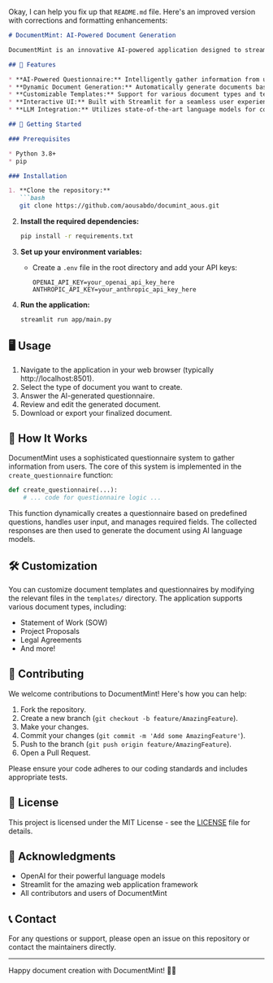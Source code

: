 Okay, I can help you fix up that `README.md` file. Here's an improved version with corrections and formatting enhancements:

```markdown
# DocumentMint: AI-Powered Document Generation

DocumentMint is an innovative AI-powered application designed to streamline the process of creating professional documents. By leveraging advanced language models and a user-friendly interface, DocumentMint allows users to generate high-quality documents with ease.

## 🌟 Features

* **AI-Powered Questionnaire:** Intelligently gather information from users to create tailored documents.
* **Dynamic Document Generation:** Automatically generate documents based on user responses.
* **Customizable Templates:** Support for various document types and templates.
* **Interactive UI:** Built with Streamlit for a seamless user experience.
* **LLM Integration:** Utilizes state-of-the-art language models for content generation.

## 🚀 Getting Started

### Prerequisites

* Python 3.8+
* pip

### Installation

1. **Clone the repository:**
   ```bash
   git clone https://github.com/aousabdo/documint_aous.git 
   ```

2. **Install the required dependencies:**
   ```bash
   pip install -r requirements.txt
   ```

3. **Set up your environment variables:**
   * Create a `.env` file in the root directory and add your API keys:
     ```
     OPENAI_API_KEY=your_openai_api_key_here
     ANTHROPIC_API_KEY=your_anthropic_api_key_here 
     ```

4. **Run the application:**
   ```bash
   streamlit run app/main.py 
   ```

## 🖥️ Usage

1. Navigate to the application in your web browser (typically http://localhost:8501).
2. Select the type of document you want to create.
3. Answer the AI-generated questionnaire.
4. Review and edit the generated document.
5. Download or export your finalized document.

## 🧠 How It Works

DocumentMint uses a sophisticated questionnaire system to gather information from users. The core of this system is implemented in the `create_questionnaire` function:

```python
def create_questionnaire(...):
    # ... code for questionnaire logic ...
```

This function dynamically creates a questionnaire based on predefined questions, handles user input, and manages required fields. The collected responses are then used to generate the document using AI language models.

## 🛠️ Customization

You can customize document templates and questionnaires by modifying the relevant files in the `templates/` directory. The application supports various document types, including:

* Statement of Work (SOW)
* Project Proposals
* Legal Agreements
* And more!

## 🤝 Contributing

We welcome contributions to DocumentMint! Here's how you can help:

1. Fork the repository.
2. Create a new branch (`git checkout -b feature/AmazingFeature`).
3. Make your changes.
4. Commit your changes (`git commit -m 'Add some AmazingFeature'`).
5. Push to the branch (`git push origin feature/AmazingFeature`).
6. Open a Pull Request.

Please ensure your code adheres to our coding standards and includes appropriate tests.

## 📄 License

This project is licensed under the MIT License - see the [LICENSE](LICENSE) file for details.

## 🙏 Acknowledgments

* OpenAI for their powerful language models
* Streamlit for the amazing web application framework
* All contributors and users of DocumentMint

## 📞 Contact

For any questions or support, please open an issue on this repository or contact the maintainers directly.

---

Happy document creation with DocumentMint! 📝✨ 
```
